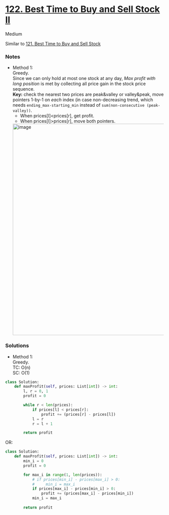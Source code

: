 # [122. Best Time to Buy and Sell Stock II](https://leetcode.com/problems/best-time-to-buy-and-sell-stock-ii/description/?envType=study-plan-v2&envId=top-interview-150)

Medium

Similar to [121. Best Time to Buy and Sell Stock](https://leetcode.com/problems/best-time-to-buy-and-sell-stock/description/?envType=study-plan-v2&envId=top-interview-150)

### Notes

- Method 1:\
  Greedy.\
  Since we can only hold at most one stock at any day, *Max profit with long position* is met by collecting all price gain in the stock price sequence.\
  **Key:** check the nearest two prices are peak&valley or valley&peak, move pointers 1-by-1 on *each* index (in case non-decreasing trend,
  which needs `ending_max-starting_min` instead of `sum(non-consecutive (peak-valley))`.
  - When prices[l]<prices[r], get profit.
  - When prices[l]>prices[r], move both pointers.
  <img width="672" alt="image" src="https://github.com/suansuan0915/Leetcode/assets/51430523/e93ce47a-35a1-473a-ad85-ed6687ff2b14">

### Solutions
- Method 1:\
  Greedy.\
  TC: O(n)\
  SC: O(1)

```python
class Solution:
    def maxProfit(self, prices: List[int]) -> int:
        l, r = 0, 1
        profit = 0

        while r < len(prices):
            if prices[l] < prices[r]:
                profit += (prices[r] - prices[l])
            l = r 
            r = l + 1 

        return profit
```

  OR:
```python
class Solution:
    def maxProfit(self, prices: List[int]) -> int:
        min_i = 0
        profit = 0

        for max_i in range(1, len(prices)):
            # if prices[min_i] - prices[max_i] > 0:
            #     min_i = max_i
            if prices[max_i] - prices[min_i] > 0:
                profit += (prices[max_i] - prices[min_i])
            min_i = max_i
        
        return profit
```
